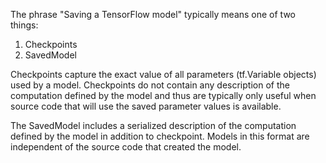 The phrase "Saving a TensorFlow model" typically means one of two things:  

1. Checkpoints  
2. SavedModel  

Checkpoints capture the exact value of all parameters (tf.Variable objects) used by a model. Checkpoints do not contain any description of the computation defined by the model and thus are typically only useful when source code that will use the saved parameter values is available.  

The SavedModel includes a serialized description of the computation defined by the model in addition to checkpoint. Models in this format are independent of the source code that created the model. 
